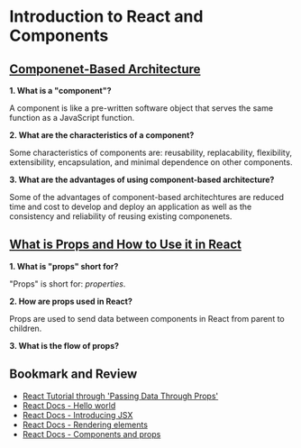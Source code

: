 # Introduction to React and Components

## [Componenet-Based Architecture](https://www.tutorialspoint.com/software_architecture_design/component_based_architecture.htm)

**1. What is a "component"?**

A component is like a pre-written software object that serves the same function as a JavaScript function.

**2. What are the characteristics of a component?**

Some characteristics of components are: reusability, replacability, flexibility, extensibility, encapsulation, and minimal dependence on other components. 

**3. What are the advantages of using component-based architecture?**

Some of the advantages of component-based architechtures are reduced time and cost to develop and deploy an application as well as the consistency and reliability of reusing existing componenets. 

## [What is Props and How to Use it in React](https://itnext.io/what-is-props-and-how-to-use-it-in-react-da307f500da0#%3A~%3Atext%3D%E2%80%9CProps%E2%80%9D%20is%20a%20special%20keyword%2Cway%20from%20parent%20to%20child)

**1. What is "props" short for?**

"Props" is short for: *properties*.

**2. How are props used in React?**

Props are used to send data between components in React from parent to children.

**3. What is the flow of props?**

## Bookmark and Review

- [React Tutorial through 'Passing Data Through Props'](https://reactjs.org/tutorial/tutorial.html)
- [React Docs - Hello world](https://reactjs.org/docs/hello-world.html)
- [React Docs - Introducing JSX](https://reactjs.org/docs/introducing-jsx.html)
- [React Docs - Rendering elements](https://reactjs.org/docs/rendering-elements.html)
- [React Docs - Components and props](https://reactjs.org/docs/components-and-props.html)